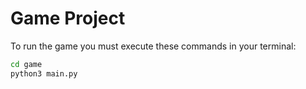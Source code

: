 # Game Project

To run the game you must execute these commands in your terminal:
```sh
cd game
python3 main.py 
```

